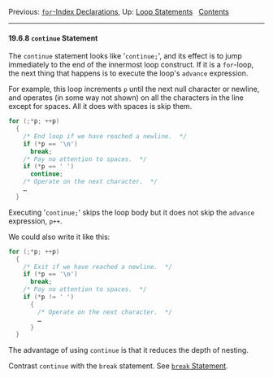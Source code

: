 Previous: [`for`-Index Declarations](for_002dIndex-Declarations.md),
Up: [Loop Statements](Loop-Statements.md)  
[Contents](index.md#SEC_Contents "Table of contents")  

------------------------------------------------------------------------


#### 19.6.8 `continue` Statement 


The `continue` statement looks like '`continue;`', and its
effect is to jump immediately to the end of the innermost loop
construct. If it is a `for`-loop, the next thing that happens is to
execute the loop's `advance` expression.

For example, this loop increments `p` until the next null character or
newline, and operates (in some way not shown) on all the characters in
the line except for spaces. All it does with spaces is skip them.

``` C
for (;*p; ++p)
  {
    /* End loop if we have reached a newline.  */
    if (*p == '\n')
      break;
    /* Pay no attention to spaces.  */
    if (*p == ' ')
      continue;
    /* Operate on the next character.  */
    …
  }
```

Executing '`continue;`' skips the loop body but it does not
skip the `advance` expression, `p++`.

We could also write it like this:

``` C
for (;*p; ++p)
  {
    /* Exit if we have reached a newline.  */
    if (*p == '\n')
      break;
    /* Pay no attention to spaces.  */
    if (*p != ' ')
      {
        /* Operate on the next character.  */
        …
      }
  }
```

The advantage of using `continue` is that it reduces the depth of
nesting.

Contrast `continue` with the `break` statement. See [`break`
Statement](break-Statement.md).

